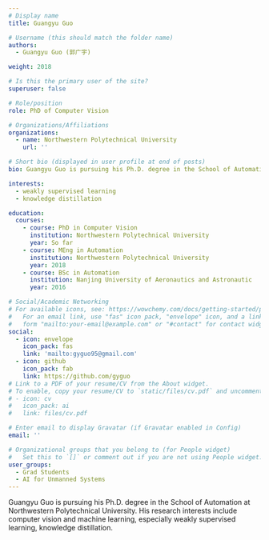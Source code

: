 ```yaml
---
# Display name
title: Guangyu Guo

# Username (this should match the folder name)
authors:
  - Guangyu Guo (郭广宇)

weight: 2018

# Is this the primary user of the site?
superuser: false

# Role/position
role: PhD of Computer Vision

# Organizations/Affiliations
organizations:
  - name: Northwestern Polytechnical University
    url: ''

# Short bio (displayed in user profile at end of posts)
bio: Guangyu Guo is pursuing his Ph.D. degree in the School of Automation at Northwestern Polytechnical University.

interests:
  - weakly supervised learning
  - knowledge distillation

education:
  courses:
    - course: PhD in Computer Vision
      institution: Northwestern Polytechnical University
      year: So far
    - course: MEng in Automation
      institution: Northwestern Polytechnical University
      year: 2018
    - course: BSc in Automation
      institution: Nanjing University of Aeronautics and Astronautic
      year: 2016

# Social/Academic Networking
# For available icons, see: https://wowchemy.com/docs/getting-started/page-builder/#icons
#   For an email link, use "fas" icon pack, "envelope" icon, and a link in the
#   form "mailto:your-email@example.com" or "#contact" for contact widget.
social:
  - icon: envelope
    icon_pack: fas
    link: 'mailto:gyguo95@gmail.com'
  - icon: github
    icon_pack: fab
    link: https://github.com/gyguo
# Link to a PDF of your resume/CV from the About widget.
# To enable, copy your resume/CV to `static/files/cv.pdf` and uncomment the lines below.
# - icon: cv
#   icon_pack: ai
#   link: files/cv.pdf

# Enter email to display Gravatar (if Gravatar enabled in Config)
email: ''

# Organizational groups that you belong to (for People widget)
#   Set this to `[]` or comment out if you are not using People widget.
user_groups:
  - Grad Students
  - AI for Unmanned Systems
---
```


Guangyu Guo is pursuing his Ph.D. degree in the School of Automation at Northwestern Polytechnical University. His research interests include computer vision and machine learning, especially weakly supervised learning, knowledge distillation.